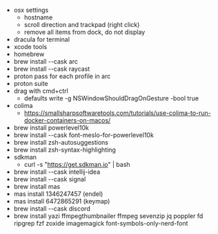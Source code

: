 - osx settings
    - hostname
    - scroll direction and trackpad (right click)
    - remove all items from dock, do not display 
- dracula for terminal
- xcode tools
- homebrew
- brew install --cask arc
- brew install --cask raycast
- proton pass for each profile in arc
- proton suite
- drag with cmd+ctrl 
    - defaults write -g NSWindowShouldDragOnGesture -bool true
- colima
    - https://smallsharpsoftwaretools.com/tutorials/use-colima-to-run-docker-containers-on-macos/
- brew install powerlevel10k
- brew install --cask font-meslo-for-powerlevel10k
- brew install zsh-autosuggestions
- brew install zsh-syntax-highlighting
- sdkman
    - curl -s "https://get.sdkman.io" | bash
- brew install --cask intellij-idea
- brew install --cask signal
- brew install mas
- mas install 1346247457 (endel)
- mas install 6472865291 (keymap)
- brew install --cask discord
- brew install yazi ffmpegthumbnailer ffmpeg sevenzip jq poppler fd ripgrep fzf zoxide imagemagick font-symbols-only-nerd-font
